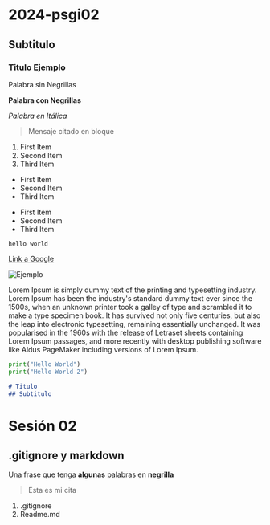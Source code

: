 # 2024-psgi02
## Subtitulo
### Titulo Ejemplo

Palabra sin Negrillas 

**Palabra con Negrillas**

*Palabra en Itálica*

> Mensaje citado en bloque

1. First Item
2. Second Item
3. Third Item

- First Item
- Second Item
- Third Item

* First Item
* Second Item
* Third Item

`hello world`

[Link a Google](https://www.google.com)

![Ejemplo](https://www.google.com/images/branding/googlelogo/1x/googlelogo_color_272x92dp.png)

Lorem Ipsum is simply dummy text of the printing and typesetting industry. Lorem Ipsum has been the industry's standard dummy text ever since the 1500s, when an unknown printer took a galley of type and scrambled it to make a type specimen book. It has survived not only five centuries, but also the leap into electronic typesetting, remaining essentially unchanged. It was popularised in the 1960s with the release of Letraset sheets containing Lorem Ipsum passages, and more recently with desktop publishing software like Aldus PageMaker including versions of Lorem Ipsum.

```python
print("Hello World")
print("Hello World 2")
```
```markdown
# Titulo
## Subtitulo
```

# Sesión 02
## .gitignore y markdown
Una frase que tenga **algunas** palabras en **negrilla**
> Esta es mi cita

1. .gitignore
2. Readme.md